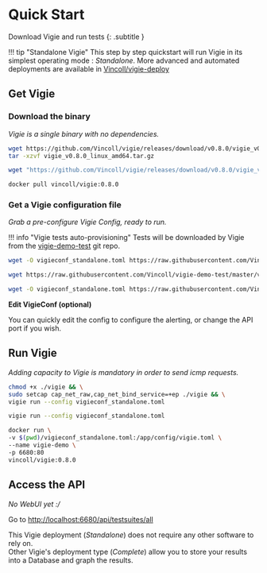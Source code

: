 # Quick Start

Download Vigie and run tests
{: .subtitle }

!!! tip "Standalone Vigie"
    This step by step quickstart will run Vigie in its simplest operating mode : _Standalone_.
    More advanced and automated deployments are available in [Vincoll/vigie-deploy](https://github.com/Vincoll/vigie-deploy)

## Get Vigie

### Download the binary

_Vigie is a single binary with no dependencies._

```bash tab="Linux"
wget https://github.com/Vincoll/vigie/releases/download/v0.8.0/vigie_v0.8.0_linux_amd64.tar.gz && \
tar -xzvf vigie_v0.8.0_linux_amd64.tar.gz
```

```bash tab="Windows"
wget "https://github.com/Vincoll/vigie/releases/download/v0.8.0/vigie_v0.8.0_linux_amd64.zip" -outfile "vigie_v0.8.0_linux_amd64.zip"
```

```bash tab="With Docker"
docker pull vincoll/vigie:0.8.0
```

### Get a Vigie configuration file

_Grab a pre-configure Vigie Config, ready to run._

!!! info "Vigie tests auto-provisioning"
    Tests will be downloaded by Vigie from the [vigie-demo-test](https://github.com/Vincoll/vigie-demo-test) git repo.

```bash tab="Linux"
wget -O vigieconf_standalone.toml https://raw.githubusercontent.com/Vincoll/vigie-demo-test/master/vigieconf_standalone.toml
```

```bash tab="Windows"
wget https://raw.githubusercontent.com/Vincoll/vigie-demo-test/master/vigieconf_standalone.toml -outfile "vigieconf_standalone.toml"
```

```bash tab="With Docker"
wget -O vigieconf_standalone.toml https://raw.githubusercontent.com/Vincoll/vigie-demo-test/master/vigieconf_standalone.toml
```

**Edit VigieConf (optional)**

You can quickly edit the config to configure the alerting, or change the API port if you wish.

## Run Vigie

*Adding capacity to Vigie is mandatory in order to send icmp requests.*

```bash tab="Linux"
chmod +x ./vigie && \
sudo setcap cap_net_raw,cap_net_bind_service=+ep ./vigie && \
vigie run --config vigieconf_standalone.toml
```

```bash tab="Windows"
vigie run --config vigieconf_standalone.toml
```

```bash tab="With Docker"
docker run \
-v $(pwd)/vigieconf_standalone.toml:/app/config/vigie.toml \
--name vigie-demo \
-p 6680:80
vincoll/vigie:0.8.0
```

## Access the API
_No WebUI yet :/_

Go to [http://localhost:6680/api/testsuites/all](http://localhost:6680/api/testsuites/all)


This Vigie deployment (_Standalone_) does not require any other software to rely on.  
Other Vigie's deployment type (_Complete_) allow you to store your results into a Database and graph the results.